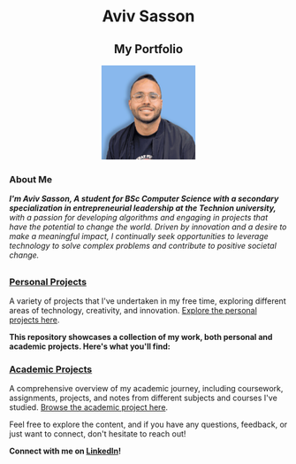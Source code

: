 <h1 align="center" >Aviv Sasson</h1>
<h2 align="center" >My Portfolio</h2>

<p align="center">
<img src="/Other/cropped profile gif for RD.gif" width="170">
</p>

### About Me
***I'm Aviv Sasson, A student for BSc Computer Science with a secondary specialization in entrepreneurial leadership at the Technion university,** with a passion for developing algorithms and engaging in projects that have the potential to change the world. Driven by innovation and a desire to make a meaningful impact, I continually seek opportunities to leverage technology to solve complex problems and contribute to positive societal change.*
<h2 align="center" ></h2>

### [Personal Projects](./Personal%20Projects)
A variety of projects that I've undertaken in my free time, exploring different areas of technology, creativity, and innovation. [Explore the personal projects here](./Personal%20Projects).

**This repository showcases a collection of my work, both personal and academic projects. Here's what you'll find:**
### [Academic Projects](./Academic%20Projects)
A comprehensive overview of my academic journey, including coursework, assignments, projects, and notes from different subjects and courses I've studied. [Browse the academic project here](./Academic%20Projects).

Feel free to explore the content, and if you have any questions, feedback, or just want to connect, don't hesitate to reach out!

**Connect with me on [LinkedIn](https://www.linkedin.com/in/aviv-sasson)!**
